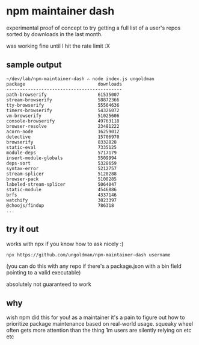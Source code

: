 # npm maintainer dash

experimental proof of concept to try getting a full list of a user's repos sorted by downloads in the last month.

was working fine until I hit the rate limit :X

## sample output

```
~/dev/lab/npm-maintainer-dash ∴ node index.js ungoldman
package                           downloads
-------------------------------------------
path-browserify                   61535007
stream-browserify                 58872366
tty-browserify                    55564636
timers-browserify                 54326072
vm-browserify                     51025606
console-browserify                49763118
browser-resolve                   23481222
acorn-node                        16259012
detective                         15706970
browserify                        8332828
static-eval                       7335125
module-deps                       5717179
insert-module-globals             5509994
deps-sort                         5328659
syntax-error                      5212757
stream-splicer                    5120288
browser-pack                      5108285
labeled-stream-splicer            5064047
static-module                     4546886
brfs                              4337146
watchify                          3823397
@choojs/findup                    786318
...
```

## try it out

works with npx if you know how to ask nicely :)

```
npx https://github.com/ungoldman/npm-maintainer-dash username
```

(you can do this with any repo if there's a package.json with a bin field pointing to a valid executable)

absolutely not guaranteed to work

## why

wish npm did this for you! as a maintainer it's a pain to figure out how to prioritize package maintenance based on real-world usage. squeaky wheel often gets more attention than the thing 1m users are silently relying on etc etc
